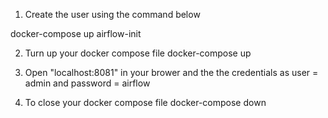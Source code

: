 1. Create the user using the command below

docker-compose up airflow-init

2. Turn up your docker compose file
docker-compose up

3. Open "localhost:8081" in your brower and the the credentials as user = admin and password = airflow

4. To close your docker compose file
docker-compose down

